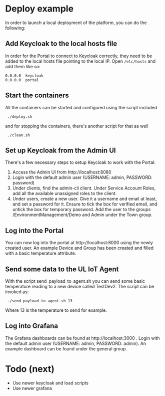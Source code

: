 # Deploy example

In order to launch a local deployment of the platform, you can do the following:

## Add Keycloak to the local hosts file

In order for the Portal to connect to Keycloak correctly, they need to be added
to the local hosts file pointing to the local IP.
Open `/etc/hosts` and add them like so:

```
0.0.0.0  keycloak
0.0.0.0  portal
```

## Start the containers

All the containers can be started and configured using the script included

```
 ./deploy.sh
```

and for stopping the containers, there's another script for that as well

```
 ./clean.sh
```

## Set up Keycloak from the Admin UI

There's a few necessary steps to setup Keycloak to work with the Portal:

1. Access the Admin UI from http://localhost:8080
2. Login with the default admin user (USERNAME: admin, PASSWORD: password)
3. Under clients, find the admin-cli client. Under Service Account Roles, add
   all the available unassigned roles to the client.
4. Under users, create a new user. Give it a username and email at least, and
   set a password for it. Ensure to tick the box for verified email, and untick
   the box for temporary password. Add the user to the groups
   /EnvironmentManagement/Demo and Admin under the Town group.

## Log into the Portal

You can now log into the portal at http://localhost:8000 using the newly created
user. An example Device and Group has been created and filled with a basic
temperature attribute.

## Send some data to the UL IoT Agent

With the script send_payload_to_agent.sh you can send some basic temperature
reading to a new device called TestDev2. The script can be invoked as:

```
 ./send_payload_to_agent.sh 13
```

Where 13 is the temperature to send for example.

## Log into Grafana

The Grafana dashboards can be found at http://localhost:3000 . Login with the
default admin user (USERNAME: admin, PASSWORD: admin). An example dashboard
can be found under the general group.

# Todo (next)
- Use newer keycloak and load scripts
- Use newer grafana
